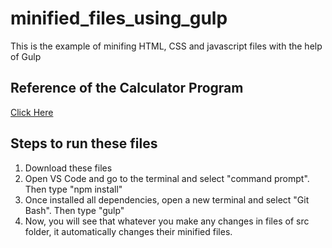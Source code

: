 # minified_files_using_gulp
 This is the example of minifing HTML, CSS and javascript files with the help of Gulp

## Reference of the Calculator Program
[Click Here](https://www.codingnepalweb.com/calculator-html-css-javascript/)

## Steps to run these files
1. Download these files
2. Open VS Code and go to the terminal and select "command prompt". Then type "npm install"
3. Once installed all dependencies, open a new terminal and select "Git Bash". Then type "gulp"
4. Now, you will see that whatever you make any changes in files of src folder, it automatically changes their minified files.
